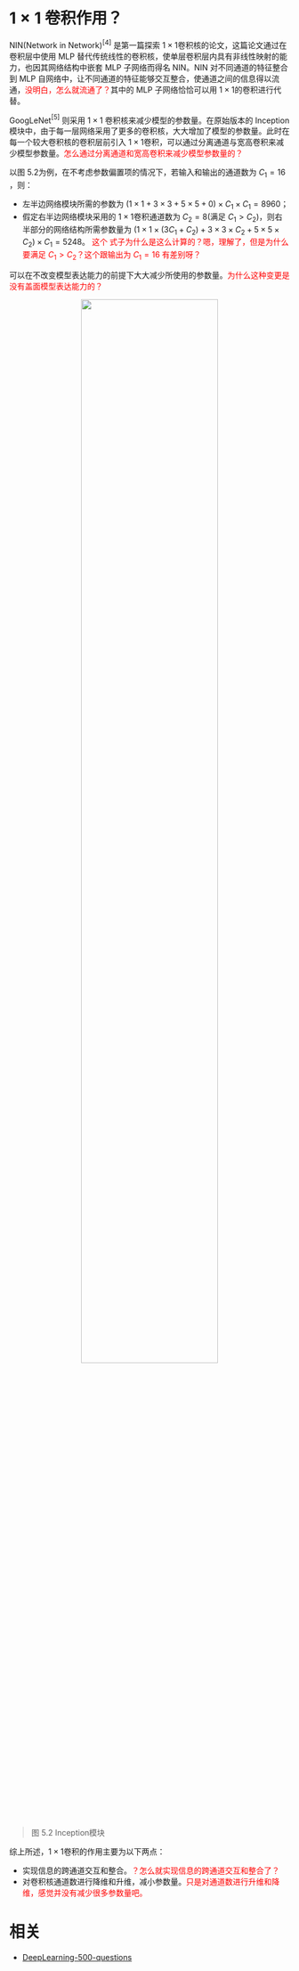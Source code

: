 


# $1\times1$ 卷积作用？

NIN(Network in Network)$^{[4]}​$ 是第一篇探索 $1\times1​$ 卷积核的论文，这篇论文通过在卷积层中使用 MLP 替代传统线性的卷积核，使单层卷积层内具有非线性映射的能力，也因其网络结构中嵌套 MLP 子网络而得名 NIN。NIN 对不同通道的特征整合到 MLP 自网络中，让不同通道的特征能够交互整合，使通道之间的信息得以流通，<span style="color:red;">没明白，怎么就流通了？</span>其中的 MLP 子网络恰恰可以用 $1\times1​$ 的卷积进行代替。

GoogLeNet$^{[5]}​$ 则采用 $1\times1​$ 卷积核来减少模型的参数量。在原始版本的 Inception 模块中，由于每一层网络采用了更多的卷积核，大大增加了模型的参数量。此时在每一个较大卷积核的卷积层前引入 $1\times1​$ 卷积，可以通过分离通道与宽高卷积来减少模型参数量。<span style="color:red;">怎么通过分离通道和宽高卷积来减少模型参数量的？</span>

以图 5.2为例，在不考虑参数偏置项的情况下，若输入和输出的通道数为 $C_1=16​$，则：

- 左半边网络模块所需的参数为 $(1\times1+3\times3+5\times5+0)\times C_1\times C_1=8960​$；
- 假定右半边网络模块采用的 $1\times1​$ 卷积通道数为 $C_2=8​$ (满足 $C_1>C_2$)​，则右半部分的网络结构所需参数量为 $(1\times1\times (3C_1+C_2)+3\times3\times C_2 +5\times5\times C_2)\times C_1=5248​$。 <span style="color:red;">这个 式子为什么是这么计算的？嗯，理解了，但是为什么要满足 $C_1>C_2$？这个跟输出为 $C_1=16​$ 有差别呀？ </span>

可以在不改变模型表达能力的前提下大大减少所使用的参数量。<span style="color:red;">为什么这种变更是没有盖面模型表达能力的？</span>

<p align="center">
    <img width="70%" height="70%" src="http://images.iterate.site/blog/image/20190722/2b6uhdp5Kyak.png?imageslim">
</p>

> 图 5.2 Inception模块

综上所述，$1\times 1​$ 卷积的作用主要为以下两点：

- 实现信息的跨通道交互和整合。<span style="color:red;">？怎么就实现信息的跨通道交互和整合了？</span>
- 对卷积核通道数进行降维和升维，减小参数量。<span style="color:red;">只是对通道数进行升维和降维，感觉并没有减少很多参数量吧。</span>









# 相关

- [DeepLearning-500-questions](https://github.com/scutan90/DeepLearning-500-questions)

